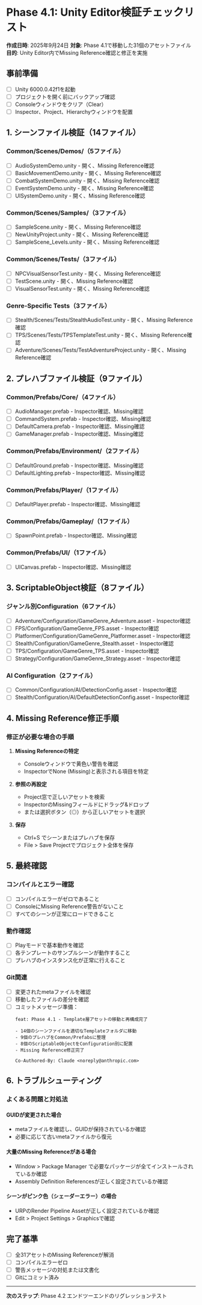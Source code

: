 # Phase 4.1: Unity Editor検証チェックリスト

**作成日時**: 2025年9月24日
**対象**: Phase 4.1で移動した31個のアセットファイル
**目的**: Unity Editor内でMissing Reference確認と修正を実施

## 事前準備
- [ ] Unity 6000.0.42f1を起動
- [ ] プロジェクトを開く前にバックアップ確認
- [ ] Consoleウィンドウをクリア（Clear）
- [ ] Inspector、Project、Hierarchyウィンドウを配置

## 1. シーンファイル検証（14ファイル）

### Common/Scenes/Demos/（5ファイル）
- [ ] AudioSystemDemo.unity - 開く、Missing Reference確認
- [ ] BasicMovementDemo.unity - 開く、Missing Reference確認
- [ ] CombatSystemDemo.unity - 開く、Missing Reference確認
- [ ] EventSystemDemo.unity - 開く、Missing Reference確認
- [ ] UISystemDemo.unity - 開く、Missing Reference確認

### Common/Scenes/Samples/（3ファイル）
- [ ] SampleScene.unity - 開く、Missing Reference確認
- [ ] NewUnityProject.unity - 開く、Missing Reference確認
- [ ] SampleScene_Levels.unity - 開く、Missing Reference確認

### Common/Scenes/Tests/（3ファイル）
- [ ] NPCVisualSensorTest.unity - 開く、Missing Reference確認
- [ ] TestScene.unity - 開く、Missing Reference確認
- [ ] VisualSensorTest.unity - 開く、Missing Reference確認

### Genre-Specific Tests（3ファイル）
- [ ] Stealth/Scenes/Tests/StealthAudioTest.unity - 開く、Missing Reference確認
- [ ] TPS/Scenes/Tests/TPSTemplateTest.unity - 開く、Missing Reference確認
- [ ] Adventure/Scenes/Tests/TestAdventureProject.unity - 開く、Missing Reference確認

## 2. プレハブファイル検証（9ファイル）

### Common/Prefabs/Core/（4ファイル）
- [ ] AudioManager.prefab - Inspector確認、Missing確認
- [ ] CommandSystem.prefab - Inspector確認、Missing確認
- [ ] DefaultCamera.prefab - Inspector確認、Missing確認
- [ ] GameManager.prefab - Inspector確認、Missing確認

### Common/Prefabs/Environment/（2ファイル）
- [ ] DefaultGround.prefab - Inspector確認、Missing確認
- [ ] DefaultLighting.prefab - Inspector確認、Missing確認

### Common/Prefabs/Player/（1ファイル）
- [ ] DefaultPlayer.prefab - Inspector確認、Missing確認

### Common/Prefabs/Gameplay/（1ファイル）
- [ ] SpawnPoint.prefab - Inspector確認、Missing確認

### Common/Prefabs/UI/（1ファイル）
- [ ] UICanvas.prefab - Inspector確認、Missing確認

## 3. ScriptableObject検証（8ファイル）

### ジャンル別Configuration（6ファイル）
- [ ] Adventure/Configuration/GameGenre_Adventure.asset - Inspector確認
- [ ] FPS/Configuration/GameGenre_FPS.asset - Inspector確認
- [ ] Platformer/Configuration/GameGenre_Platformer.asset - Inspector確認
- [ ] Stealth/Configuration/GameGenre_Stealth.asset - Inspector確認
- [ ] TPS/Configuration/GameGenre_TPS.asset - Inspector確認
- [ ] Strategy/Configuration/GameGenre_Strategy.asset - Inspector確認

### AI Configuration（2ファイル）
- [ ] Common/Configuration/AI/DetectionConfig.asset - Inspector確認
- [ ] Stealth/Configuration/AI/DefaultDetectionConfig.asset - Inspector確認

## 4. Missing Reference修正手順

### 修正が必要な場合の手順
1. **Missing Referenceの特定**
   - Consoleウィンドウで黄色い警告を確認
   - InspectorでNone (Missing)と表示される項目を特定

2. **参照の再設定**
   - Project窓で正しいアセットを検索
   - InspectorのMissingフィールドにドラッグ&ドロップ
   - または選択ボタン（◎）から正しいアセットを選択

3. **保存**
   - Ctrl+S でシーンまたはプレハブを保存
   - File > Save Projectでプロジェクト全体を保存

## 5. 最終確認

### コンパイルとエラー確認
- [ ] コンパイルエラーがゼロであること
- [ ] ConsoleにMissing Reference警告がないこと
- [ ] すべてのシーンが正常にロードできること

### 動作確認
- [ ] Playモードで基本動作を確認
- [ ] 各テンプレートのサンプルシーンが動作すること
- [ ] プレハブのインスタンス化が正常に行えること

### Git関連
- [ ] 変更されたmetaファイルを確認
- [ ] 移動したファイルの差分を確認
- [ ] コミットメッセージ準備：
  ```
  feat: Phase 4.1 - Template層アセットの移動と再構成完了

  - 14個のシーンファイルを適切なTemplateフォルダに移動
  - 9個のプレハブをCommon/Prefabsに整理
  - 8個のScriptableObjectをConfiguration別に配置
  - Missing Reference修正完了

  Co-Authored-By: Claude <noreply@anthropic.com>
  ```

## 6. トラブルシューティング

### よくある問題と対処法

#### GUIDが変更された場合
- metaファイルを確認し、GUIDが保持されているか確認
- 必要に応じて古いmetaファイルから復元

#### 大量のMissing Referenceがある場合
- Window > Package Manager で必要なパッケージが全てインストールされているか確認
- Assembly Definition Referencesが正しく設定されているか確認

#### シーンがピンク色（シェーダーエラー）の場合
- URPのRender Pipeline Assetが正しく設定されているか確認
- Edit > Project Settings > Graphicsで確認

## 完了基準
- [ ] 全31アセットのMissing Referenceが解消
- [ ] コンパイルエラーゼロ
- [ ] 警告メッセージの対処または文書化
- [ ] Gitにコミット済み

---

**次のステップ**: Phase 4.2 エンドツーエンドのリグレッションテスト